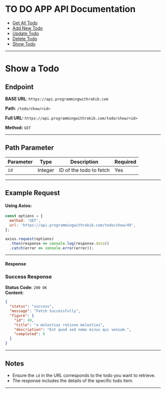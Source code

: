 # TO DO APP API Documentation

- [Get All Todo](https://api.programmingwithrakib.com/docs/todo/get-all)
- [Add New Todo](https://api.programmingwithrakib.com/docs/todo/add-new)
- [Update Todo](https://api.programmingwithrakib.com/docs/todo/update)
- [Delete Todo](https://api.programmingwithrakib.com/docs/todo/delete)
- [Show Todo](https://api.programmingwithrakib.com/docs/todo/show)

---

# **Show a Todo**

## **Endpoint**
**BASE URL**: `https://api.programmingwithrakib.com`

**Path**: `/todo/show/<id>`

**Full URL:** `https://api.programmingwithrakib.com/todo/show/<id>`  

**Method:** `GET`

---

## **Path Parameter**
| Parameter | Type   | Description           | Required |
|-----------|--------|-----------------------|----------|
| `id`      | Integer | ID of the todo to fetch | Yes      |

---

## **Example Request**

#### Using Axios:
```javascript
const options = {
  method: 'GET',
  url: 'https://api.programmingwithrakib.com/todo/show/49',
};

axios.request(options)
  .then(response => console.log(response.data))
  .catch(error => console.error(error));
```

---

#### **Response**

### **Success Response**
**Status Code:** `200 OK`  
**Content:**
```json
{
  "status": "success",
  "message": "Fetch Successfully",
  "figure": {
    "id": 49,
    "title": "a molestias ratione molestias",
    "description": "Est quod sed nemo minus qui veniam.",
    "completed": 0
  }
}
```

---

## **Notes**
- Ensure the `id` in the URL corresponds to the todo you want to retrieve.
- The response includes the details of the specific todo item.

---
